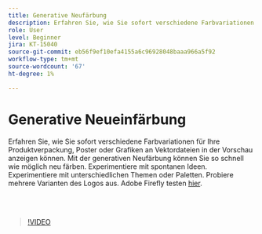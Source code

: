 ```yaml
---
title: Generative Neufärbung
description: Erfahren Sie, wie Sie sofort verschiedene Farbvariationen für Ihre Projekte in der Vorschau anzeigen können
role: User
level: Beginner
jira: KT-15040
source-git-commit: eb56f9ef10efa4155a6c96928048baaa966a5f92
workflow-type: tm+mt
source-wordcount: '67'
ht-degree: 1%

---
```


# Generative Neueinfärbung

Erfahren Sie, wie Sie sofort verschiedene Farbvariationen für Ihre Produktverpackung, Poster oder Grafiken an Vektordateien in der Vorschau anzeigen können. Mit der generativen Neufärbung können Sie so schnell wie möglich neu färben. Experimentiere mit spontanen Ideen. Experimentiere mit unterschiedlichen Themen oder Paletten. Probiere mehrere Varianten des Logos aus. Adobe Firefly testen [hier](https://firefly.adobe.com/).

<br> 

>[!VIDEO](https://video.tv.adobe.com/v/3427610?quality=12&learn=on&hidetitle=true)

